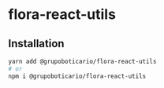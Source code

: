 # flora-react-utils

## Installation

```sh
yarn add @grupoboticario/flora-react-utils
# or
npm i @grupoboticario/flora-react-utils
```
